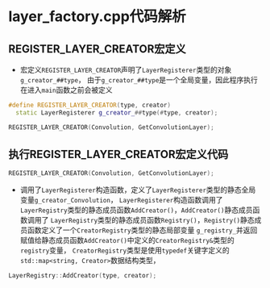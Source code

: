 # layer_factory.cpp代码解析
## REGISTER_LAYER_CREATOR宏定义
* 宏定义`REGISTER_LAYER_CREATOR`声明了`LayerRegisterer`类型的对象`g_creator_##type`，
由于`g_creator_##type`是一个全局变量，因此程序执行在进入`main`函数之前会被定义
```c++
#define REGISTER_LAYER_CREATOR(type, creator)                                  \
  static LayerRegisterer g_creator_##type(#type, creator);
```
```c++
REGISTER_LAYER_CREATOR(Convolution, GetConvolutionLayer);
```
## 执行REGISTER_LAYER_CREATOR宏定义代码
```c++
REGISTER_LAYER_CREATOR(Convolution, GetConvolutionLayer);
```
* 调用了`LayerRegisterer`构造函数，定义了`LayerRegisterer`类型的静态全局变量`g_creator_Convolution`，
`LayerRegisterer`构造函数调用了`LayerRegistry`类型的静态成员函数`AddCreator()`，`AddCreator()`静态成员函数调用了
`LayerRegistry`类型的静态成员函数`Registry()`，`Registry()`静态成员函数定义了一个`CreatorRegistry`类型的静态局部变量
`g_registry_`并返回赋值给静态成员函数`AddCreator()`中定义的`CreatorRegistry&`类型的`registry`变量，
`CreatorRegistry`类型是使用`typedef`关键字定义的`std::map<string, Creator>`数据结构类型，

```c++
LayerRegistry::AddCreator(type, creator);
```
